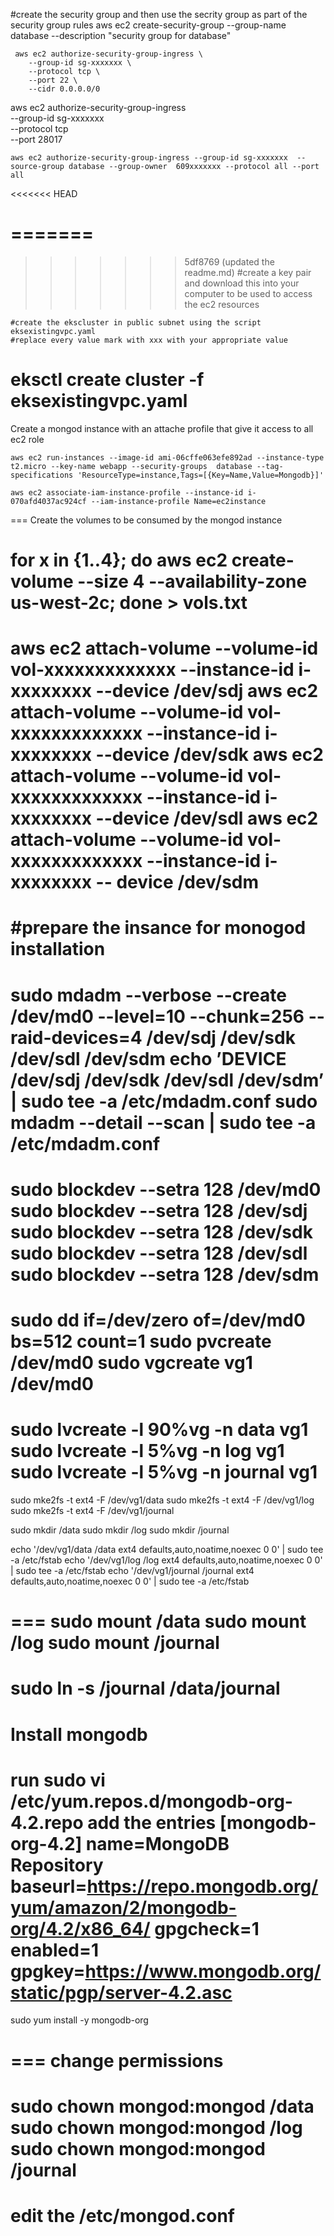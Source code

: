 #create the security group and then use the secrity group as part of the security group rules
aws ec2 create-security-group --group-name database --description "security group for database"
```
 aws ec2 authorize-security-group-ingress \
    --group-id sg-xxxxxxx \
    --protocol tcp \
    --port 22 \
    --cidr 0.0.0.0/0
```
aws ec2 authorize-security-group-ingress \
    --group-id sg-xxxxxxx \
    --protocol tcp \
    --port 28017
```
aws ec2 authorize-security-group-ingress --group-id sg-xxxxxxx  --source-group database --group-owner  609xxxxxxx --protocol all --port all
```
<<<<<<< HEAD

=======
===
>>>>>>> 5df8769 (updated the readme.md)
#create a key pair and download this into your computer to be used to access the ec2 resources
```
#create the ekscluster in public subnet using the script eksexistingvpc.yaml
#replace every value mark with xxx with your appropriate value

```
eksctl create cluster -f eksexistingvpc.yaml
===
Create a mongod instance with an attache profile that give it access to all ec2 role 
```
aws ec2 run-instances --image-id ami-06cffe063efe892ad --instance-type t2.micro --key-name webapp --security-groups  database --tag-specifications 'ResourceType=instance,Tags=[{Key=Name,Value=Mongodb}]' 

aws ec2 associate-iam-instance-profile --instance-id i-070afd4037ac924cf --iam-instance-profile Name=ec2instance
```
===
Create the volumes to be consumed by the mongod instance 

for x in {1..4}; do
aws ec2 create-volume --size 4 --availability-zone us-west-2c;
done > vols.txt
===
aws ec2 attach-volume --volume-id vol-xxxxxxxxxxxxx --instance-id i-xxxxxxxx --device /dev/sdj
aws ec2 attach-volume --volume-id vol-xxxxxxxxxxxxx --instance-id i-xxxxxxxx --device /dev/sdk
aws ec2 attach-volume --volume-id vol-xxxxxxxxxxxxx --instance-id i-xxxxxxxx --device /dev/sdl
aws ec2 attach-volume --volume-id vol-xxxxxxxxxxxxx --instance-id i-xxxxxxxx -- device /dev/sdm
==
#prepare the insance for monogod installation
===
sudo mdadm --verbose --create /dev/md0 --level=10 --chunk=256 --raid-devices=4 /dev/sdj /dev/sdk /dev/sdl /dev/sdm
echo ’DEVICE /dev/sdj /dev/sdk /dev/sdl /dev/sdm’ | sudo tee -a /etc/mdadm.conf
sudo mdadm --detail --scan | sudo tee -a /etc/mdadm.conf
===
sudo blockdev --setra 128 /dev/md0
sudo blockdev --setra 128 /dev/sdj
sudo blockdev --setra 128 /dev/sdk
sudo blockdev --setra 128 /dev/sdl
sudo blockdev --setra 128 /dev/sdm
====
sudo dd if=/dev/zero of=/dev/md0 bs=512 count=1
sudo pvcreate /dev/md0
sudo vgcreate vg1 /dev/md0
===
sudo lvcreate -l 90%vg -n data vg1
 sudo lvcreate -l 5%vg -n log vg1
 sudo lvcreate -l 5%vg -n journal vg1
===
sudo mke2fs -t ext4 -F /dev/vg1/data
sudo mke2fs -t ext4 -F /dev/vg1/log
sudo mke2fs -t ext4 -F /dev/vg1/journal

sudo mkdir /data
sudo mkdir /log
 sudo mkdir /journal

echo '/dev/vg1/data /data ext4 defaults,auto,noatime,noexec 0 0' | sudo tee -a /etc/fstab
echo '/dev/vg1/log /log ext4 defaults,auto,noatime,noexec 0 0' | sudo tee -a /etc/fstab
echo '/dev/vg1/journal /journal ext4 defaults,auto,noatime,noexec 0 0' | sudo tee -a /etc/fstab

===
sudo mount /data
sudo mount /log
sudo mount /journal
===
sudo ln -s /journal /data/journal
===

Install mongodb
===
run
sudo vi /etc/yum.repos.d/mongodb-org-4.2.repo
add the entries
[mongodb-org-4.2]
name=MongoDB Repository
baseurl=https://repo.mongodb.org/yum/amazon/2/mongodb-org/4.2/x86_64/
gpgcheck=1
enabled=1
gpgkey=https://www.mongodb.org/static/pgp/server-4.2.asc
===

sudo yum install -y mongodb-org

===
change permissions
==
sudo chown mongod:mongod /data
sudo chown mongod:mongod /log
sudo chown mongod:mongod /journal
=====
edit the /etc/mongod.conf
====

